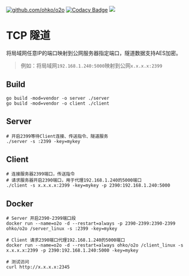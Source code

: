 [![github.com/ohko/o2o](https://goreportcard.com/badge/github.com/ohko/o2o)](https://goreportcard.com/report/github.com/ohko/o2o)
[![Codacy Badge](https://api.codacy.com/project/badge/Grade/5379c3c2746a42338a2bfaabe40a53d2)](https://www.codacy.com/app/ohko/o2o?utm_source=github.com&amp;utm_medium=referral&amp;utm_content=ohko/o2o&amp;utm_campaign=Badge_Grade)
[![](https://images.microbadger.com/badges/image/ohko/o2o.svg)](https://microbadger.com/images/ohko/o2o "Get your own image badge on microbadger.com")

# TCP 隧道
将局域网任意IP的端口映射到公网服务器指定端口，隧道数据支持AES加密。
> 例如：将局域网`192.168.1.240:5000`映射到公网`x.x.x.x:2399`

## Build
```shell
go build -mod=vendor -o server ./server
go build -mod=vendor -o client ./client
```

## Server
```shell
# 开启2399等待Client连接、传送指令、隧道服务
./server -s :2399 -key=mykey
```

## Client
```shell
# 连接服务器2399端口，传送指令
# 请求服务器开启2390端口，用于代理192.168.1.240的5000端口
./client -s x.x.x.x:2399 -key=mykey -p 2390:192.168.1.240:5000
```

## Docker
```shell
# Server 开启2390-2399端口段
docker run --name=o2o -d --restart=always -p 2390-2399:2390-2399 ohko/o2o /server_linux -s :2399 -key=mykey

# Client 请求2390端口代理192.168.1.240的5000端口
docker run --name=o2o -d --restart=always ohko/o2o /client_linux -s x.x.x.x:2399 -p 2390:192.168.1.240:5000 -key=mykey

# 测试访问
curl http://x.x.x.x:2345
```
